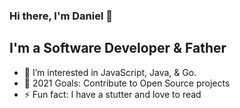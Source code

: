 ### Hi there, I'm Daniel 👋

## I'm a Software Developer & Father
- 🌱 I’m interested in JavaScript, Java, & Go.
- 🥅 2021 Goals: Contribute to Open Source projects
- ⚡ Fun fact: I have a stutter and love to read
